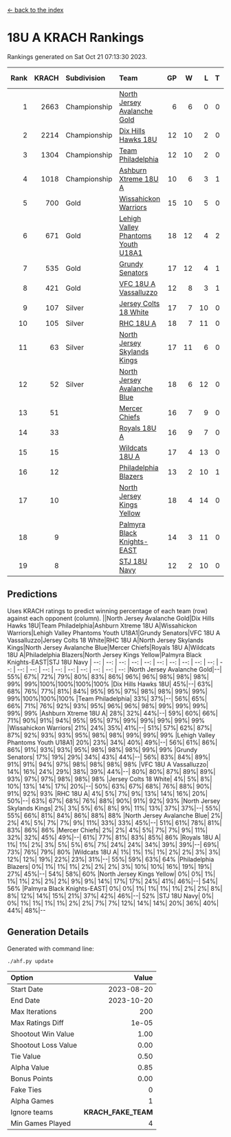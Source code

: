 [<- back to the index](readme.md)
# 18U A KRACH Rankings
Rankings generated on Sat Oct 21 07:13:30 2023.

Rank|KRACH|Subdivision|Team|GP|W|L|T|OTW|OTL|SoS|Exp Wins|Win Diff
---:|---:|:---|:---|---:|---:|---:|---:|---:|---:|---:|---:|---:
1|2663|Championship|[North Jersey Avalanche Gold](https://gamesheetstats.com/seasons/3659/teams/140737/schedule)|6|6|0|0|0|0|59|6.8|-0.0
2|2214|Championship|[Dix Hills Hawks 18U](https://gamesheetstats.com/seasons/3659/teams/140731/schedule)|12|10|2|0|1|0|512|10.9|0.0
3|1304|Championship|[Team Philadelphia](https://gamesheetstats.com/seasons/3659/teams/140745/schedule)|12|10|2|0|0|0|461|10.9|0.0
4|1018|Championship|[Ashburn Xtreme 18U A](https://gamesheetstats.com/seasons/3659/teams/140730/schedule)|10|6|3|1|1|0|641|7.4|0.0
5|700|Gold|[Wissahickon Warriors](https://gamesheetstats.com/seasons/3659/teams/140748/schedule)|15|10|5|0|0|0|597|10.9|0.0
6|671|Gold|[Lehigh Valley Phantoms Youth U18A1](https://gamesheetstats.com/seasons/3659/teams/140734/schedule)|18|12|4|2|0|0|437|13.9|0.0
7|535|Gold|[Grundy Senators](https://gamesheetstats.com/seasons/3659/teams/140732/schedule)|17|12|4|1|0|0|393|13.4|0.0
8|421|Gold|[VFC 18U A Vassalluzzo](https://gamesheetstats.com/seasons/3659/teams/140746/schedule)|12|8|3|1|2|1|301|9.4|0.0
9|107|Silver|[Jersey Colts 18 White](https://gamesheetstats.com/seasons/3659/teams/140733/schedule)|17|7|10|0|0|2|665|7.9|0.0
10|105|Silver|[RHC 18U A](https://gamesheetstats.com/seasons/3659/teams/140742/schedule)|18|7|11|0|0|1|546|7.9|0.0
11|63|Silver|[North Jersey Skylands Kings](https://gamesheetstats.com/seasons/3659/teams/140739/schedule)|17|11|6|0|1|1|321|11.9|0.0
12|52|Silver|[North Jersey Avalanche Blue](https://gamesheetstats.com/seasons/3659/teams/140736/schedule)|18|6|12|0|0|0|522|6.9|0.0
13|51||[Mercer Chiefs](https://gamesheetstats.com/seasons/3659/teams/140735/schedule)|16|7|9|0|0|1|313|7.9|0.0
14|33||[Royals 18U A](https://gamesheetstats.com/seasons/3659/teams/140743/schedule)|16|9|7|0|1|0|128|9.9|0.0
15|15||[Wildcats 18U A](https://gamesheetstats.com/seasons/3659/teams/140747/schedule)|17|4|13|0|0|1|344|4.9|0.0
16|12||[Philadelphia Blazers](https://gamesheetstats.com/seasons/3659/teams/140741/schedule)|13|2|10|1|0|2|254|3.4|0.0
17|10||[North Jersey Kings Yellow](https://gamesheetstats.com/seasons/3659/teams/140738/schedule)|18|4|14|0|1|0|110|4.9|0.0
18|9||[Palmyra Black Knights-EAST](https://gamesheetstats.com/seasons/3659/teams/140740/schedule)|14|3|11|0|2|0|224|3.9|0.0
19|8||[STJ 18U Navy](https://gamesheetstats.com/seasons/3659/teams/140744/schedule)|12|2|10|0|0|0|264|2.9|0.0

## Predictions
Uses KRACH ratings to predict winning percentage of each team (row) against each opponent (column).
||North Jersey Avalanche Gold|Dix Hills Hawks 18U|Team Philadelphia|Ashburn Xtreme 18U A|Wissahickon Warriors|Lehigh Valley Phantoms Youth U18A1|Grundy Senators|VFC 18U A Vassalluzzo|Jersey Colts 18 White|RHC 18U A|North Jersey Skylands Kings|North Jersey Avalanche Blue|Mercer Chiefs|Royals 18U A|Wildcats 18U A|Philadelphia Blazers|North Jersey Kings Yellow|Palmyra Black Knights-EAST|STJ 18U Navy
| --: | --: | --: | --: | --: | --: | --: | --: | --: | --: | --: | --: | --: | --: | --: | --: | --: | --: | --: | --: 
|North Jersey Avalanche Gold|--| 55%| 67%| 72%| 79%| 80%| 83%| 86%| 96%| 96%| 98%| 98%| 98%| 99%| 99%|100%|100%|100%|100%
|Dix Hills Hawks 18U| 45%|--| 63%| 68%| 76%| 77%| 81%| 84%| 95%| 95%| 97%| 98%| 98%| 99%| 99%| 99%|100%|100%|100%
|Team Philadelphia| 33%| 37%|--| 56%| 65%| 66%| 71%| 76%| 92%| 93%| 95%| 96%| 96%| 98%| 99%| 99%| 99%| 99%| 99%
|Ashburn Xtreme 18U A| 28%| 32%| 44%|--| 59%| 60%| 66%| 71%| 90%| 91%| 94%| 95%| 95%| 97%| 99%| 99%| 99%| 99%| 99%
|Wissahickon Warriors| 21%| 24%| 35%| 41%|--| 51%| 57%| 62%| 87%| 87%| 92%| 93%| 93%| 95%| 98%| 98%| 99%| 99%| 99%
|Lehigh Valley Phantoms Youth U18A1| 20%| 23%| 34%| 40%| 49%|--| 56%| 61%| 86%| 86%| 91%| 93%| 93%| 95%| 98%| 98%| 98%| 99%| 99%
|Grundy Senators| 17%| 19%| 29%| 34%| 43%| 44%|--| 56%| 83%| 84%| 89%| 91%| 91%| 94%| 97%| 98%| 98%| 98%| 98%
|VFC 18U A Vassalluzzo| 14%| 16%| 24%| 29%| 38%| 39%| 44%|--| 80%| 80%| 87%| 89%| 89%| 93%| 97%| 97%| 98%| 98%| 98%
|Jersey Colts 18 White|  4%|  5%|  8%| 10%| 13%| 14%| 17%| 20%|--| 50%| 63%| 67%| 68%| 76%| 88%| 90%| 91%| 92%| 93%
|RHC 18U A|  4%|  5%|  7%|  9%| 13%| 14%| 16%| 20%| 50%|--| 63%| 67%| 68%| 76%| 88%| 90%| 91%| 92%| 93%
|North Jersey Skylands Kings|  2%|  3%|  5%|  6%|  8%|  9%| 11%| 13%| 37%| 37%|--| 55%| 55%| 66%| 81%| 84%| 86%| 88%| 88%
|North Jersey Avalanche Blue|  2%|  2%|  4%|  5%|  7%|  7%|  9%| 11%| 33%| 33%| 45%|--| 51%| 61%| 78%| 81%| 83%| 86%| 86%
|Mercer Chiefs|  2%|  2%|  4%|  5%|  7%|  7%|  9%| 11%| 32%| 32%| 45%| 49%|--| 61%| 77%| 81%| 83%| 85%| 86%
|Royals 18U A|  1%|  1%|  2%|  3%|  5%|  5%|  6%|  7%| 24%| 24%| 34%| 39%| 39%|--| 69%| 73%| 76%| 79%| 80%
|Wildcats 18U A|  1%|  1%|  1%|  1%|  2%|  2%|  3%|  3%| 12%| 12%| 19%| 22%| 23%| 31%|--| 55%| 59%| 63%| 64%
|Philadelphia Blazers|  0%|  1%|  1%|  1%|  2%|  2%|  2%|  3%| 10%| 10%| 16%| 19%| 19%| 27%| 45%|--| 54%| 58%| 60%
|North Jersey Kings Yellow|  0%|  0%|  1%|  1%|  1%|  2%|  2%|  2%|  9%|  9%| 14%| 17%| 17%| 24%| 41%| 46%|--| 54%| 56%
|Palmyra Black Knights-EAST|  0%|  0%|  1%|  1%|  1%|  1%|  2%|  2%|  8%|  8%| 12%| 14%| 15%| 21%| 37%| 42%| 46%|--| 52%
|STJ 18U Navy|  0%|  0%|  1%|  1%|  1%|  1%|  2%|  2%|  7%|  7%| 12%| 14%| 14%| 20%| 36%| 40%| 44%| 48%|--

## Generation Details

Generated with command line:
```
./ahf.py update
```

| Option | Value |
| :----- | ----: |
| Start Date | 2023-08-20 |
| End Date | 2023-10-20 |
| Max Iterations | 200 |
| Max Ratings Diff | 1e-05 |
| Shootout Win Value | 1.00 |
| Shootout Loss Value | 0.00 |
| Tie Value | 0.50 |
| Alpha Value | 0.85 |
| Bonus Points | 0.00 |
| Fake Ties | 0 |
| Alpha Games | 1 |
| Ignore teams | __KRACH_FAKE_TEAM__ |
| Min Games Played | 4 |

